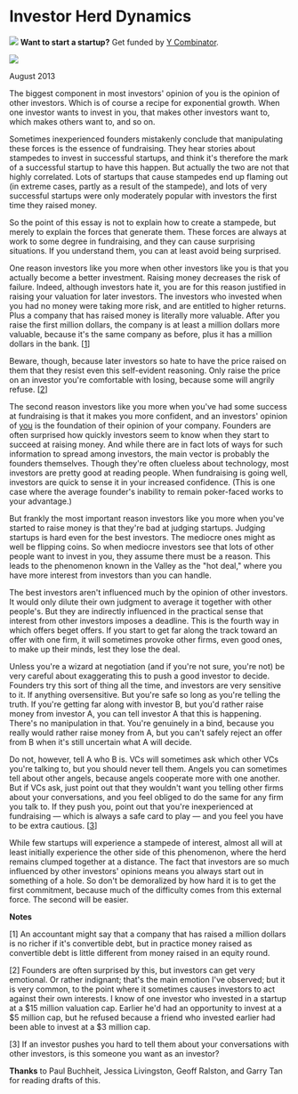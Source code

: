 # Investor Herd Dynamics


![](http://www.virtumundo.com/images/spacer.gif)
**Want to start a startup?** Get funded by
[Y Combinator](http://ycombinator.com/apply.html).

  
![](http://www.virtumundo.com/images/spacer.gif)


August 2013  
  
The biggest component in most investors' opinion of you is the
opinion of other investors. Which is of course a recipe for
exponential growth. When one investor wants to invest in you, that
makes other investors want to, which makes others want to, and so
on.  
  
Sometimes inexperienced founders mistakenly conclude that manipulating
these forces is the essence of fundraising. They hear stories about
stampedes to invest in successful startups, and think it's therefore
the mark of a successful startup to have this happen. But actually
the two are not that highly correlated. Lots of startups that cause
stampedes end up flaming out (in extreme cases, partly as a result
of the stampede), and lots of very successful startups were only
moderately popular with investors the first time they raised money.  
  
So the point of this essay is not to explain how to create a stampede,
but merely to explain the forces that generate them. These forces
are always at work to some degree in fundraising, and they can cause
surprising situations. If you understand them, you can at least
avoid being surprised.  
  
One reason investors like you more when other investors like you
is that you actually become a better investment. Raising money
decreases the risk of failure. Indeed, although investors hate it,
you are for this reason justified in raising your valuation for
later investors. The investors who invested when you had no money
were taking more risk, and are entitled to higher returns. Plus a
company that has raised money is literally more valuable. After
you raise the first million dollars, the company is at least a
million dollars more valuable, because it's the same company as
before, plus it has a million dollars in the bank.
[[1](#f1n)]  
  
Beware, though, because later investors so hate to have the price
raised on them that they resist even this self-evident reasoning.
Only raise the price on an investor you're comfortable with losing,
because some will angrily refuse.
[[2](#f2n)]  
  
The second reason investors like you more when you've had some
success at fundraising is that it makes you more confident, and an
investors' opinion of [you](convince.html) is the foundation
of their opinion of your company. Founders are often surprised how
quickly investors seem to know when they start to succeed at raising
money. And while there are in fact lots of ways for such information
to spread among investors, the main vector is probably the founders
themselves. Though they're often clueless about technology, most
investors are pretty good at reading people. When fundraising is
going well, investors are quick to sense it in your increased
confidence. (This is one case where the average founder's inability
to remain poker-faced works to your advantage.)  
  
But frankly the most important reason investors like you more when
you've started to raise money is that they're bad at judging startups.
Judging startups is hard even for the best investors. The mediocre
ones might as well be flipping coins. So when mediocre investors
see that lots of other people want to invest in you, they assume
there must be a reason. This leads to the phenomenon known in the
Valley as the "hot deal," where you have more interest from investors
than you can handle.  
  
The best investors aren't influenced much by the opinion of other
investors. It would only dilute their own judgment to average it
together with other people's. But they are indirectly influenced
in the practical sense that interest from other investors imposes
a deadline. This is the fourth way in which offers beget offers.
If you start to get far along the track toward an offer with one
firm, it will sometimes provoke other firms, even good ones, to
make up their minds, lest they lose the deal.  
  
Unless you're a wizard at negotiation (and if you're not sure,
you're not) be very careful about exaggerating this to push a good
investor to decide. Founders try this sort of thing all the time,
and investors are very sensitive to it. If anything oversensitive.
But you're safe so long as you're telling the truth. If you're
getting far along with investor B, but you'd rather raise money
from investor A, you can tell investor A that this is happening.
There's no manipulation in that. You're genuinely in a bind, because
you really would rather raise money from A, but you can't safely
reject an offer from B when it's still uncertain what A will decide.  
  
Do not, however, tell A who B is. VCs will sometimes ask which
other VCs you're talking to, but you should never tell them. Angels
you can sometimes tell about other angels, because angels cooperate
more with one another. But if VCs ask, just point out that they
wouldn't want you telling other firms about your conversations, and
you feel obliged to do the same for any firm you talk to. If they
push you, point out that you're inexperienced at fundraising — which
is always a safe card to play — and you feel you have to be
extra cautious. 
[[3](#f3n)]  
  
While few startups will experience a stampede of interest, almost
all will at least initially experience the other side of this
phenomenon, where the herd remains clumped together at a distance.
The fact that investors are so much influenced by other investors'
opinions means you always start out in something of a hole. So
don't be demoralized by how hard it is to get the first commitment,
because much of the difficulty comes from this external force. The
second will be easier.  
  
  
  
  
  
  
  
**Notes**  
  
[1]
An accountant might say that a company that has raised a million
dollars is no richer if it's convertible debt, but in practice money
raised as convertible debt is little different from money raised
in an equity round.  
  
[2]
Founders are often surprised by this, but investors can get
very emotional. Or rather indignant; that's the main emotion I've
observed; but it is very common, to the point where it sometimes
causes investors to act against their own interests. I know of one
investor who invested in a startup at a $15 million valuation cap.
Earlier he'd had an opportunity to invest at a $5 million cap, but
he refused because a friend who invested earlier had been able to
invest at a $3 million cap.  
  
[3]
If an investor pushes you hard to tell them about your conversations
with other investors, is this someone you want as an investor?  
  

**Thanks** to Paul Buchheit, Jessica Livingston, Geoff Ralston, and Garry Tan
for reading drafts of this.  
  


